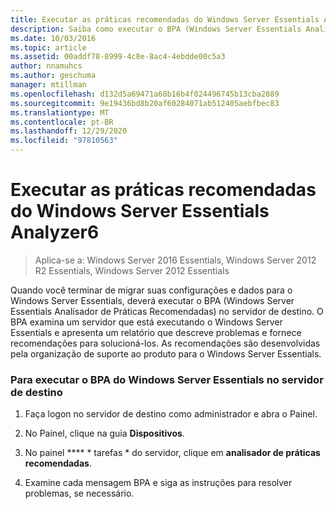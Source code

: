 ```yaml
---
title: Executar as práticas recomendadas do Windows Server Essentials Analyzer6
description: Saiba como executar o BPA (Windows Server Essentials Analisador de Práticas Recomendadas) no servidor de destino.
ms.date: 10/03/2016
ms.topic: article
ms.assetid: 00addf78-8999-4c8e-8ac4-4ebdde00c5a3
author: nnamuhcs
ms.author: geschuma
manager: mtillman
ms.openlocfilehash: d132d5a69471a68b16b4f024496745b13cba2889
ms.sourcegitcommit: 9e19436bd8b20af60284071ab512405aebfbec83
ms.translationtype: MT
ms.contentlocale: pt-BR
ms.lasthandoff: 12/29/2020
ms.locfileid: "97810563"
---
```

# <a name="run-the-windows-server-essentials-best-practices-analyzer6"></a>Executar as práticas recomendadas do Windows Server Essentials Analyzer6

>Aplica-se a: Windows Server 2016 Essentials, Windows Server 2012 R2 Essentials, Windows Server 2012 Essentials

Quando você terminar de migrar suas configurações e dados para o Windows Server Essentials, deverá executar o BPA (Windows Server Essentials Analisador de Práticas Recomendadas) no servidor de destino. O BPA examina um servidor que está executando o Windows Server Essentials e apresenta um relatório que descreve problemas e fornece recomendações para solucioná-los. As recomendações são desenvolvidas pela organização de suporte ao produto para o Windows Server Essentials.

### <a name="to-run-the--windows-server-essentials-bpa-on-the-destination-server"></a>Para executar o BPA do Windows Server Essentials no servidor de destino

1.  Faça logon no servidor de destino como administrador e abra o Painel.

2.  No Painel, clique na guia **Dispositivos**.

3.  No painel **** * tarefas * do servidor, clique em **analisador de práticas recomendadas**.

4.  Examine cada mensagem BPA e siga as instruções para resolver problemas, se necessário.
